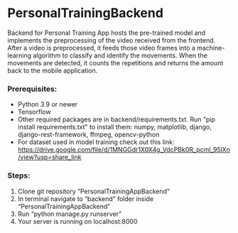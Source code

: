 # PersonalTrainingBackend
Backend for Personal Training App hosts the pre-trained model and implements the preprocessing of the video received from the frontend. After a video is preprocessed, it feeds those video frames into a machine-learning algorithm to classify and identify the movements. When the movements are detected, it counts the repetitions and returns the amount back to the mobile application.

### Prerequisites: 
-	Python 3.9 or newer
-	Tensorflow 
-	Other required packages are in backend/requirements.txt. Run "pip install requirements.txt" to install them:
  numpy, matplotlib, django, django-rest-framework, ffmpeg, opencv-python 
- For dataset used in model training check out this link: https://drive.google.com/file/d/1MNGGdr1X0X4g_VdcPBk0R_pcml_95lXn/view?usp=share_link 

### Steps:
1.	Clone git repository “PersonalTrainingAppBackend”
2.	In terminal navigate to “backend” folder inside “PersonalTrainingAppBackend”
3.	Run “python manage.py runserver”
4.	Your server is running on localhost:8000
